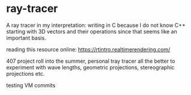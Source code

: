 # ray-tracer
A ray tracer in my interpretation:
    writing in C because I do not know C++
    starting with 3D vectors and their operations since that seems like an important basis.

reading this resource online: https://rtintro.realtimerendering.com/

407 project roll into the summer, personal tray tracer all the better to experiment with wave lengths, geometric projections, stereographic projections etc. 

testing VM commits
